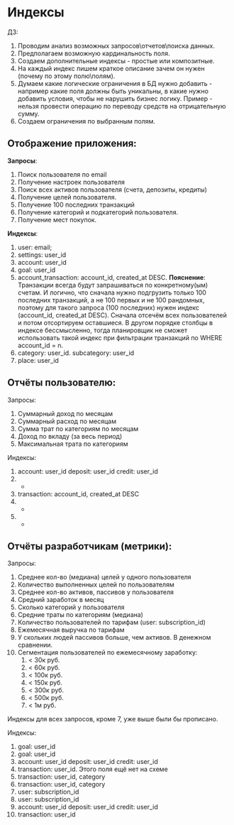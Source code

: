 # Индексы

ДЗ:

1. Проводим анализ возможных запросов\отчетов\поиска данных.
2. Предполагаем возможную кардинальность поля.
3. Создаем дополнительные индексы - простые или композитные.
4. На каждый индекс пишем краткое описание зачем он нужен (почему по этому полю\полям).
5. Думаем какие логические ограничения в БД нужно добавить - например какие поля должны быть уникальны, в какие нужно добавить условия, чтобы не нарушить бизнес логику. Пример - нельзя провести операцию по переводу средств на отрицательную сумму.
6. Создаем ограничения по выбранным полям.

## Отображение приложения:

**Запросы**:

1. Поиск пользователя по email
2. Получение настроек пользователя
3. Поиск всех активов пользователя (счета, депозиты, кредиты)
4. Получение целей пользователя.
5. Получение 100 последних транзакций
6. Получение категорий и подкатегорий пользователя.
7. Получение мест покупок.

**Индексы**:

1. user: email;
2. settings: user_id
3. account: user_id
4. goal: user_id
5. account_transaction: account_id, created_at DESC. 
**Пояснение**: Транзакции всегда будут запрашиваться по конкретному(ым) счетам. И логично, что сначала нужно подгрузить только 100 последних транзакций, а не 100 первых и не 100 рандомных, поэтому для такого запроса (100 последних) нужен индекс (account_id, created_at DESC). Сначала отсечём всех пользователей и потом отсортируем оставшиеся. В другом порядке столбцы в индексе бессмысленно, тогда планировщик не сможет использовать такой индекс при фильтрации транзакций по WHERE account_id = n.
6. category: user_id. subcategory: user_id
7. place: user_id

## Отчёты пользователю:

Запросы:

1. Суммарный доход по месяцам
2. Суммарный расход по месяцам
3. Сумма трат по категориям по месяцам
4. Доход по вкладу (за весь период)
5. Максимальная трата по категориям

Индексы:

1. account: user_id
deposit: user_id
credit: user_id
2. -
3. transaction: account_id, created_at DESC
4. -
5. -

## Отчёты разработчикам (метрики):

Запросы:

1. Среднее кол-во (медиана) целей у одного пользователя
2. Количество выполненных целей по пользователям
3. Среднее кол-во активов, пассивов у пользователя
4. Средний заработок в месяц
5. Сколько категорий у пользователя
6. Средние траты по категориям (медиана)
7. Количество пользователей по тарифам (user: subscription_id)
8. Ежемесячная выручка по тарифам
9. У скольких людей пассивов больше, чем активов. В денежном сравнении.
10. Сегментация пользователей по ежемесячному заработку:
    1. < 30к руб.
    2. < 60к руб.
    3. < 100к руб.
    4. < 150к руб.
    5. < 300к руб.
    6. < 500к руб.
    7. < 1м руб.

Индексы для всех запросов, кроме 7, уже выше были бы прописано.

Индексы:

1. goal: user_id
2. goal: user_id
3. account: user_id
deposit: user_id
credit: user_id
4. transaction: user_id. Этого поля ещё нет на схеме
5. transaction: user_id, category
6. transaction: user_id, category
7. user: subscription_id
8. user: subscription_id
9. account: user_id
deposit: user_id
credit: user_id
10. transaction: user_id
